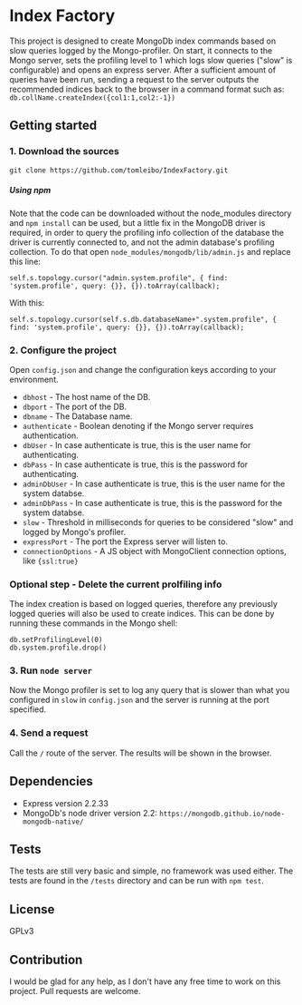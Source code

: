 # Index Factory
This project is designed to create MongoDb index commands based on slow queries logged by the Mongo-profiler.
On start, it connects to the Mongo server, sets the profiling level to 1 which logs slow queries ("slow" is configurable) and opens an express server. 
After a sufficient amount of queries have been run, sending a request to the server outputs the recommended indices back to the browser in a command format such as:
```db.collName.createIndex({col1:1,col2:-1})```

## Getting started
### 1. Download the sources
``` git clone https://github.com/tomleibo/IndexFactory.git ```

##### Using npm
Note that the code can be downloaded without the node_modules directory and `npm install` can be used, but a little fix in the MongoDB driver is required, in order to query the profiling info collection of the database the driver is currently connected to, and not the admin database's profiling collection. 
To do that open `node_modules/mongodb/lib/admin.js` and replace this line:

``` self.s.topology.cursor("admin.system.profile", { find: 'system.profile', query: {}}, {}).toArray(callback); ```

With this:

``` self.s.topology.cursor(self.s.db.databaseName+".system.profile", { find: 'system.profile', query: {}}, {}).toArray(callback); ```

### 2. Configure the project 
Open `config.json` and change the configuration keys according to your environment.
* `dbhost` - The host name of the DB.
* `dbport` - The port of the DB.
* `dbname` - The Database name.
* `authenticate` - Boolean denoting if the Mongo server requires authentication.
* `dbUser` - In case authenticate is true, this is the user name for authenticating. 
* `dbPass` - In case authenticate is true, this is the password for authenticating.
* `adminDbUser` - In case authenticate is true, this is the user name for the system databse.
* `adminDbPass` - In case authenticate is true, this is the password for the system databse.
* `slow` - Threshold in milliseconds for queries to be considered "slow" and logged by Mongo's profiler.
* `expressPort` - The port the Express server will listen to.
* `connectionOptions` - A JS object with MongoClient connection options, like `{ssl:true}`

### Optional step - Delete the current prolfiling info
The index creation is based on logged queries, therefore any previously logged queries will also be used to create indices.
This can be done by running these commands in the Mongo shell:
```
db.setProfilingLevel(0)
db.system.profile.drop()
```

### 3. Run `node server`
Now the Mongo profiler is set to log any query that is slower than what you configured in `slow` in `config.json` and the server is running at the port specified.

### 4. Send a request
Call the `/` route of the server.
The results will be shown in the browser.

## Dependencies
- Express version 2.2.33
- MongoDb's node driver version 2.2: `https://mongodb.github.io/node-mongodb-native/`

## Tests
The tests are still very basic and simple, no framework was used either.
The tests are found in the `/tests` directory and can be run with `npm test`.

## License
GPLv3

## Contribution
I would be glad for any help, as I don't have any free time to work on this project. Pull requests are welcome.


